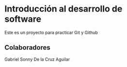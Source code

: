 # Introducción al desarrollo de software
Este es un proyecto para practicar Git y Github

## Colaboradores
Gabriel Sonny De la Cruz Aguilar